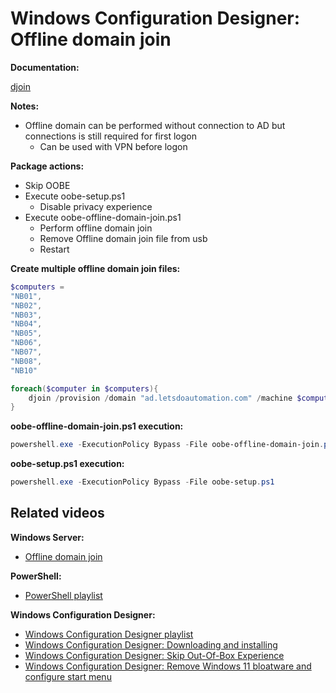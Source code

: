 # Windows Configuration Designer: Offline domain join

<b>Documentation:</b>

[djoin](https://learn.microsoft.com/en-us/previous-versions/windows/it-pro/windows-server-2012-r2-and-2012/ff793312(v=ws.11))

<b>Notes:</b>

* Offline domain can be performed without connection to AD but connections is still required for first logon
  * Can be used with VPN before logon 

<b>Package actions:</b>

* Skip OOBE
* Execute oobe-setup.ps1
  * Disable privacy experience
* Execute oobe-offline-domain-join.ps1
  * Perform offline domain join
   * Remove Offline domain join file from usb
  * Restart

<b>Create multiple offline domain join files:</b>

```powershell
$computers =
"NB01",
"NB02",
"NB03",
"NB04",
"NB05",
"NB06",
"NB07",
"NB08",
"NB10"

foreach($computer in $computers){
    djoin /provision /domain "ad.letsdoautomation.com" /machine $computer /machineou "OU=NewComputers,DC=ad,DC=letsdoautomation,DC=com" /savefile "C:\Users\$($env:USERNAME)\Desktop\djoin\$($computer).txt"
}
```

<b>oobe-offline-domain-join.ps1 execution:</b>

```powershell
powershell.exe -ExecutionPolicy Bypass -File oobe-offline-domain-join.ps1 -usb_name "USB-256"
```

<b>oobe-setup.ps1 execution:</b>

```powershell
powershell.exe -ExecutionPolicy Bypass -File oobe-setup.ps1
```

## Related videos

<b>Windows Server:</b>

* [Offline domain join](https://youtu.be/3-L9Ak_kmlA)

<b>PowerShell:</b>

* [PowerShell playlist](https://www.youtube.com/playlist?list=PLVncjTDMNQ4RDyVzbV0_kpXCScTMgUw_A)

<b>Windows Configuration Designer:</b>

* [Windows Configuration Designer playlist](https://www.youtube.com/playlist?list=PLVncjTDMNQ4SAh9zjdreUBYSzSf7L5IX2)
* [Windows Configuration Designer: Downloading and installing](https://youtu.be/cSa12YaNMbU)
* [Windows Configuration Designer: Skip Out-Of-Box Experience](https://youtu.be/Lqf4i1nHV7I)
* [Windows Configuration Designer: Remove Windows 11 bloatware and configure start menu](https://youtu.be/lpbrQIvKGI4)

